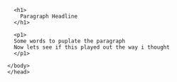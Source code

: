 <DOCTYPE html>
  <html>
    <head>
      <title>
        Justin's Webpage
        </title>     
      <body>
        
        <h1>
          Paragraph Headline
        </h1>
        
        <p1>
        Some words to puplate the paragraph
        Now lets see if this played out the way i thought
        </p1>
        
      </body>
      </head>
   </html>   
